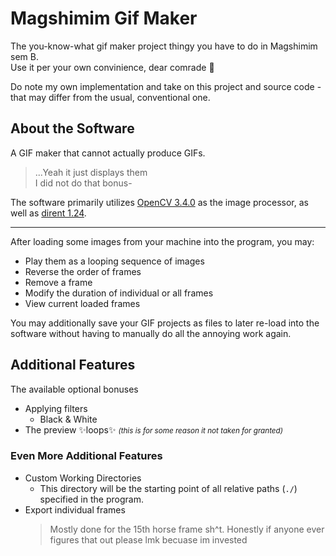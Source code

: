 # Magshimim Gif Maker
The you-know-what gif maker project thingy you have to do in Magshimim sem B.  
Use it per your own convinience, dear comrade 🫡  

Do note my own implementation and take on this project and source code - that may differ from the usual, conventional one.

## About the Software
A GIF maker that cannot actually produce GIFs.  
> ...Yeah it just displays them  
> I did not do that bonus-

The software primarily utilizes [OpenCV 3.4.0](https://github.com/opencv/opencv) as the image processor,
as well as [dirent 1.24](https://github.com/tronkko/dirent/releases/tag/1.24).

---

After loading some images from your machine into the program, you may:
- Play them as a looping sequence of images
- Reverse the order of frames
- Remove a frame
- Modify the duration of individual or all frames
- View current loaded frames

You may additionally save your GIF projects as files to later re-load into the software
without having to manually do all the annoying work again.

## Additional Features
The available optional bonuses
- Applying filters
  - Black & White
- The preview ✨loops✨ <small>_(this is for some reason it not taken for granted)_</small>

### Even More Additional Features
- Custom Working Directories
  - This directory will be the starting point of all relative paths (`./`) specified in the program.
- Export individual frames
    > Mostly done for the 15th horse frame sh^t.
    > Honestly if anyone ever figures that out please lmk becuase im invested
